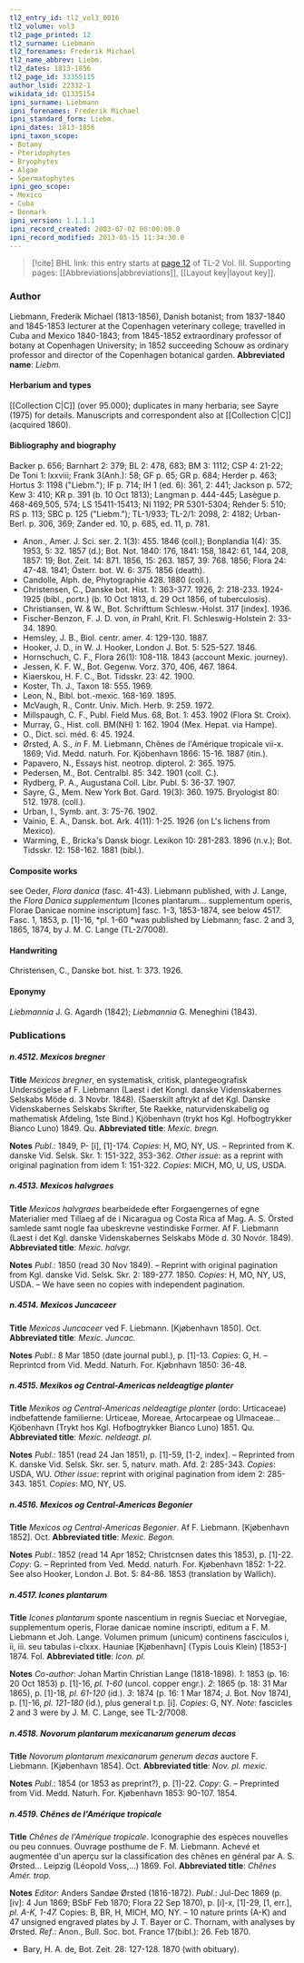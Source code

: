 ```yaml
---
tl2_entry_id: tl2_vol3_0016
tl2_volume: vol3
tl2_page_printed: 12
tl2_surname: Liebmann
tl2_forenames: Frederik Michael
tl2_name_abbrev: Liebm.
tl2_dates: 1813-1856
tl2_page_id: 33355115
author_lsid: 22332-1
wikidata_id: Q1335154
ipni_surname: Liebmann
ipni_forenames: Frederik Michael
ipni_standard_form: Liebm.
ipni_dates: 1813-1856
ipni_taxon_scope: 
- Botany
- Pteridophytes
- Bryophytes
- Algae
- Spermatophytes
ipni_geo_scope: 
- Mexico
- Cuba
- Denmark
ipni_version: 1.1.1.1
ipni_record_created: 2003-07-02 00:00:00.0
ipni_record_modified: 2013-05-15 11:34:30.0
---
```



> [!cite] BHL link: this entry starts at [page 12](https://www.biodiversitylibrary.org/page/33355115) of TL-2 Vol. III.
> Supporting pages: [[Abbreviations|abbreviations]], [[Layout key|layout key]].

### Author

Liebmann, Frederik Michael (1813-1856), Danish botanist; from 1837-1840 and 1845-1853 lecturer at the Copenhagen veterinary college; travelled in Cuba and Mexico 1840-1843; from 1845-1852 extraordinary professor of botany at Copenhagen University; in 1852 succeeding Schouw as ordinary professor and director of the Copenhagen botanical garden. 
**Abbreviated name**: *Liebm.*

#### Herbarium and types

[[Collection C|C]] (over 95.000); duplicates in many herbaria; see Sayre (1975) for details. Manuscripts and correspondent also at [[Collection C|C]] (acquired 1860).

#### Bibliography and biography

Backer p. 656; Barnhart 2: 379; BL 2: 478, 683; BM 3: 1112; CSP 4: 21-22; De Toni 1: lxxviii; Frank 3(Anh.): 58; GF p. 65; GR p. 684; Herder p. 463; Hortus 3: 1198 ("Liebm."); IF p. 714; IH 1 (ed. 6): 361, 2: 441; Jackson p. 572; Kew 3: 410; KR p. 391 (b. 10 Oct 1813); Langman p. 444-445; Lasègue p. 468-469,505, 574; LS 15411-15413; NI 1192; PR 5301-5304; Rehder 5: 510; RS p. 113; SBC p. 125 ("Liebm."); TL-1/933; TL-2/1: 2098, 2: 4182; Urban-Berl. p. 306, 369; Zander ed. 10, p. 685, ed. 11, p. 781.
- Anon., Amer. J. Sci. ser. 2. 1(3): 455. 1846 (coll.); Bonplandia 1(4): 35. 1953, 5: 32. 1857 (d.); Bot. Not. 1840: 176, 1841: 158, 1842: 61, 144, 208, 1857: 19; Bot. Zeit. 14: 871. 1856, 15: 263. 1857, 39: 768. 1856; Flora 24: 47-48. 1841; Österr. bot. W. 6: 375. 1856 (death).
- Candolle, Alph. de, Phytographie 428. 1880 (coll.).
- Christensen, C., Danske bot. Hist. 1: 363-377. 1926, 2: 218-233. 1924-1925 (bibl., portr.) (b. 10 Oct 1813, d. 29 Oct 1856, of tuberculosis).
- Christiansen, W. & W., Bot. Schrifttum Schlesw.-Holst. 317 \[index\]. 1936.
- Fischer-Benzon, F. J. D. von, *in* Prahl, Krit. Fl. Schleswig-Holstein 2: 33-34. 1890.
- Hemsley, J. B., Biol. centr. amer. 4: 129-130. 1887.
- Hooker, J. D., in W. J. Hooker, London J. Bot. 5: 525-527. 1846.
- Hornschuch, C. F., Flora 26(1): 108-118. 1843 (account Mexic. journey).
- Jessen, K. F. W., Bot. Gegenw. Vorz. 370, 406, 467. 1864.
- Kiaerskou, H. F. C., Bot. Tidsskr. 23: 42. 1900.
- Koster, Th. J., Taxon 18: 555. 1969.
- Leon, N., Bibl. bot.-mexic. 168-169. 1895.
- McVaugh, R., Contr. Univ. Mich. Herb. 9: 259. 1972.
- Millspaugh, C. F., Publ. Field Mus. 68, Bot. 1: 453. 1902 (Flora St. Croix).
- Murray, G., Hist. coll. BM(NH) 1: 162. 1904 (Mex. Hepat. via Hampe).
- O., Dict. sci. méd. 6: 45. 1924.
- Ørsted, A. S., *in* F. M. Liebmann, Chênes de l'Amérique tropicale vii-x. 1869; Vid. Medd. naturh. For. Kjöbenhavn 1866: 15-16. 1887 (itin.).
- Papavero, N., Essays hist. neotrop. dipterol. 2: 365. 1975.
- Pedersen, M., Bot. Centralbl. 85: 342. 1901 (coll. C.).
- Rydberg, P. A., Augustana Coll. Libr. Publ. 5: 36-37. 1907.
- Sayre, G., Mem. New York Bot. Gard. 19(3): 360. 1975. Bryologist 80: 512. 1978. (coll.).
- Urban, I., Symb. ant. 3: 75-76. 1902.
- Vainio, E. A., Dansk. bot. Ark. 4(11): 1-25. 1926 (on L's lichens from Mexico).
- Warming, E., Bricka's Dansk biogr. Lexikon 10: 281-283. 1896 (n.v.); Bot. Tidsskr. 12: 158-162. 1881 (bibl.).

#### Composite works

see Oeder, *Flora danica* (fasc. 41-43). Liebmann published, with J. Lange, the *Flora Danica supplementum* \[Icones plantarum... supplementum operis, Florae Danicae nomine inscriptum\] fasc. 1-3, 1853-1874, see below 4517. Fasc. 1, 1853, p. \[1\]-16, *pl. 1-60 *was published by Liebmann; fasc. 2 and 3, 1865, 1874, by J. M. C. Lange (TL-2/7008).

#### Handwriting

Christensen, C., Danske bot. hist. 1: 373. 1926.

#### Eponymy

*Liebmannia* J. G. Agardh (1842); *Liebmannia* G. Meneghini (1843).

### Publications

##### n.4512. Mexicos bregner

**Title**
*Mexicos bregner*, en systematisk, critisk, plantegeografisk Undersögelse af F. Liebmann (Laest i det Kongl. danske Videnskabernes Selskabs Möde d. 3 Novbr. 1848). (Saerskilt aftrykt af det Kgl. Danske Videnskabernes Selskabs Skrifter, 5te Raekke, naturvidenskabelig og mathematisk Afdeling, 1ste Bind.) Kjöbenhavn (trykt hos Kgl. Hofbogtrykker Bianco Luno) 1849. Qu.
**Abbreviated title**: *Mexic. bregn.*

**Notes**
*Publ*.: 1849, P- \[i\], \[1\]-174. *Copies*: H, MO, NY, US. – Reprinted from K. danske Vid. Selsk. Skr. 1: 151-322, 353-362.
*Other issue*: as a reprint with original pagination from idem 1: 151-322. *Copies*: MICH, MO, U, US, USDA.

##### n.4513. Mexicos halvgraes

**Title**
*Mexicos halvgraes* bearbeidede efter Forgaengernes of egne Materialier med Tillaeg af de i Nicaragua og Costa Rica af Mag. A. S. Örsted samlede samt nogle faa ubeskrevne vestindiske Former. Af F. Liebmann (Laest i det Kgl. danske Videnskabernes Selskabs Möde d. 30 Novór. 1849).
**Abbreviated title**: *Mexic. halvgr.*

**Notes**
*Publ*.: 1850 (read 30 Nov 1849). – Reprint with original pagination from Kgl. danske Vid. Selsk. Skr. 2: 189-277. 1850. *Copies*: H, MO, NY, US, USDA. – We have seen no copies with independent pagination.

##### n.4514. Mexicos Juncaceer

**Title**
*Mexicos Juncaceer* ved F. Liebmann. \[Kjøbenhavn 1850\]. Oct.
**Abbreviated title**: *Mexic. Juncac.*

**Notes**
*Publ*.: 8 Mar 1850 (date journal publ.), p. \[1\]-13. *Copies*: G, H. – Reprintcd from Vid. Medd. Naturh. For. Kjøbnhavn 1850: 36-48.

##### n.4515. Mexikos og Central-Americas neldeagtige planter

**Title**
*Mexikos og Central-Americas neldeagtige planter* (ordo: Urticaceae) indbefattende familierne: Urticeae, Moreae, Artocarpeae og Ulmaceae... Kjöbenhavn (Trykt hos Kgl. Hofbogtrykker Bianco Luno) 1851. Qu.
**Abbreviated title**: *Mexic. neldeagt. pl.*

**Notes**
*Publ*.: 1851 (read 24 Jan 1851), p. \[1\]-59, \[1-2, index\]. – Reprinted from K. danske Vid. Selsk. Skr. ser. 5, naturv. math. Afd. 2: 285-343. *Copies*: USDA, WU.
*Other issue*: reprint with original pagination from idem 2: 285-343. 1851. *Copies*: MO, NY, US.

##### n.4516. Mexicos og Central-Americas Begonier

**Title**
*Mexicos og Central-Americas Begonier*. Af F. Liebmann. \[Kjøbenhavn 1852\]. Oct.
**Abbreviated title**: *Mexic. Begon.*

**Notes**
*Publ*.: 1852 (read 14 Apr 1852; Christcnsen dates this 1853), p. \[1\]-22. *Copy*: G. – Reprinted from Ved. Medd. naturh. For. Kjøbenhavn 1852: 1-22. See also Hooker, London J. Bot. 5: 84-86. 1853 (translation by Wallich).

##### n.4517. Icones plantarum

**Title**
*Icones plantarum* sponte nascentium in regnis Sueciac et Norvegiae, supplementum operis, Florae danicae nomine inscripti, editum a F. M. Liebmann et Joh. Lange. Volumen primum (unicum) continens fasciculos i, ii, iii. seu tabulas i-clxxx. Hauniae \[Kjøbenhavn\] (Typis Louis Klein) \[1853-\] 1874. Fol.
**Abbreviated title**: *Icon. pl.*

**Notes**
*Co-author*: Johan Martin Christian Lange (1818-1898).
*1*: 1853 (p. 16: 20 Oct 1853) p. \[1\]-16, *pl. 1-60* (uncol. copper engr.).
*2*: 1865 (p. 18: 31 Mar 1865), p. \[1\]-18, *pl. 61-120* (id.).
*3*: 1874 (p. 16: 1 Mar 1874; J. Bot. Nov 1874), p. \[1\]-16, *pl. 121-180* (id.), plus general t.p. \[i\].
*Copies*: G, NY.
*Note*: fascicles 2 and 3 were by J. M. C. Lange, see TL-2/7008.

##### n.4518. Novorum plantarum mexicanarum generum decas

**Title**
*Novorum plantarum mexicanarum generum decas* auctore F. Liebmann. \[Kjøbenhavn 1854\]. Oct.
**Abbreviated title**: *Nov. pl. mexic.*

**Notes**
*Publ*.: 1854 (or 1853 as preprint?), p. \[1\]-22. *Copy*: G. – Preprinted from Vid. Medd. Naturh. For. Kjøbenhavn 1853: 90-107. 1854.

##### n.4519. Chênes de l'Amérique tropicale

**Title**
*Chênes de l'Amérique tropicale*. Iconographie des espèces nouvelles ou peu connues. Ouvrage posthume de F. M. Liebmann. Achevé et augmentée d'un aperçu sur la classification des chênes en général par A. S. Ørsted... Leipzig (Léopold Voss,...) 1869. Fol.
**Abbreviated title**: *Chênes Amér. trop.*

**Notes**
*Editor*: Anders Sandøe Ørsted (1816-1872).
*Publ*.: Jul-Dec 1869 (p. \[iv\]: 4 Jun 1869; BSbF Feb 1870; Flora 22 Sep 1870), p. \[i\]-x, \[1\]-29, \[1, err.\], *pl. A-K, 1-47.* Copies: B, BR, H, MICH, MO, NY. – 10 nature prints (A-K) and 47 unsigned engraved plates by J. T. Bayer or C. Thornam, with analyses by Ørsted.
*Ref*.: Anon., Bull. Soc. bot. France 17(bibl.): 26. Feb 1870.
- Bary, H. A. de, Bot. Zeit. 28: 127-128. 1870 (with obituary).

